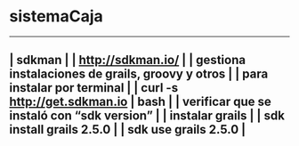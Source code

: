# sistemaCaja

---------------------------------------------------------
| sdkman										 		|
| http://sdkman.io/ 							 		|
| gestiona instalaciones de grails, groovy y otros		|
| para instalar por terminal						 	|
| curl -s http://get.sdkman.io | bash 				 	|
| verificar que se instaló con “sdk version”			|
| instalar grails								 		|
| sdk install grails 2.5.0 						 		|
| sdk use grails 2.5.0 									|
---------------------------------------------------------